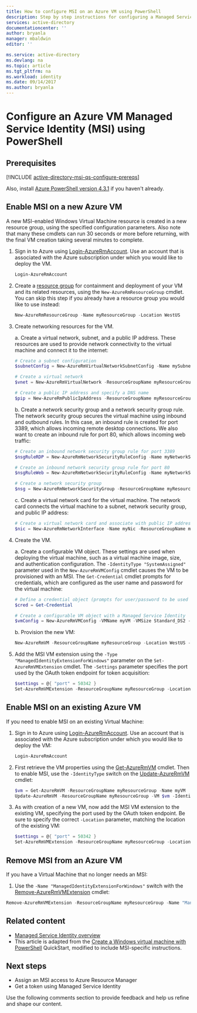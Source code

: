 ```yaml
---
title: How to configure MSI on an Azure VM using PowerShell
description: Step by step instructions for configuring a Managed Service Identity (MSI) on an Azure VM, using PowerShell.
services: active-directory
documentationcenter: ''
author: bryanla
manager: mbaldwin
editor: ''

ms.service: active-directory
ms.devlang: na
ms.topic: article
ms.tgt_pltfrm: na
ms.workload: identity
ms.date: 09/14/2017
ms.author: bryanla
---
```


# Configure an Azure VM Managed Service Identity (MSI) using PowerShell

## Prerequisites

[!INCLUDE [active-directory-msi-qs-configure-prereqs](../../includes/active-directory-msi-qs-configure-prereqs.md)]

Also, install [Azure PowerShell version 4.3.1](https://www.powershellgallery.com/packages/AzureRM/4.3.1) if you haven't already.

## Enable MSI on a new Azure VM

A new MSI-enabled Windows Virtual Machine resource is created in a new resource group, using the specified configuration parameters. Also note that many these cmdlets can run 30 seconds or more before returning, with the final VM creation taking several minutes to complete.

1. Sign in to Azure using [Login-AzureRmAccount](/powershell/module/azurerm.resources/Login-AzureRmAccount). Use an account that is associated with the Azure subscription under which you would like to deploy the VM.

   ```powershell
   Login-AzureRmAccount
   ```

2. Create a [resource group](../azure-resource-manager/resource-group-overview.md#terminology) for containment and deployment of your VM and its related resources, using the `New-AzureRmResourceGroup` cmdlet. You can skip this step if you already have a resource group you would like to use instead:

   ```powershell
   New-AzureRmResourceGroup -Name myResourceGroup -Location WestUS
   ```
3. Create networking resources for the VM.

   a. Create a virtual network, subnet, and a public IP address. These resources are used to provide network connectivity to the virtual machine and connect it to the internet:

   ```powershell
   # Create a subnet configuration
   $subnetConfig = New-AzureRmVirtualNetworkSubnetConfig -Name mySubnet -AddressPrefix 192.168.1.0/24

   # Create a virtual network
   $vnet = New-AzureRmVirtualNetwork -ResourceGroupName myResourceGroup -Location WestUS -Name MYvNET -AddressPrefix 192.168.0.0/16 -Subnet $subnetConfig

   # Create a public IP address and specify a DNS name
   $pip = New-AzureRmPublicIpAddress -ResourceGroupName myResourceGroup -Location WestUS -AllocationMethod Static -IdleTimeoutInMinutes 4 -Name "mypublicdns$(Get-Random)"
   ```

   b. Create a network security group and a network security group rule. The network security group secures the virtual machine using inbound and outbound rules. In this case, an inbound rule is created for port 3389, which allows incoming remote desktop connections. We also want to create an inbound rule for port 80, which allows incoming web traffic:

   ```powershell
   # Create an inbound network security group rule for port 3389
   $nsgRuleRDP = New-AzureRmNetworkSecurityRuleConfig -Name myNetworkSecurityGroupRuleRDP  -Protocol Tcp -Direction Inbound -Priority 1000 -SourceAddressPrefix * -SourcePortRange * -DestinationAddressPrefix * -DestinationPortRange 3389 -Access Allow

   # Create an inbound network security group rule for port 80
   $nsgRuleWeb = New-AzureRmNetworkSecurityRuleConfig -Name myNetworkSecurityGroupRuleWWW  -Protocol Tcp -Direction Inbound -Priority 1001 -SourceAddressPrefix * -SourcePortRange * -DestinationAddressPrefix * -DestinationPortRange 80 -Access Allow

   # Create a network security group
   $nsg = New-AzureRmNetworkSecurityGroup -ResourceGroupName myResourceGroup -Location WestUS -Name myNetworkSecurityGroup -SecurityRules $nsgRuleRDP,$nsgRuleWeb
   ```

   c. Create a virtual network card for the virtual machine. The network card connects the virtual machine to a subnet, network security group, and public IP address:

   ```powershell
   # Create a virtual network card and associate with public IP address and NSG
   $nic = New-AzureRmNetworkInterface -Name myNic -ResourceGroupName myResourceGroup -Location WestUS -SubnetId $vnet.Subnets[0].Id -PublicIpAddressId $pip.Id -NetworkSecurityGroupId $nsg.Id
   ```

4. Create the VM.

   a. Create a configurable VM object. These settings are used when deploying the virtual machine, such as a virtual machine image, size, and authentication configuration. The `-IdentityType "SystemAssigned"` parameter used in the `New-AzureRmVMConfig` cmdlet causes the VM to be provisioned with an MSI. The `Get-Credential` cmdlet prompts for credentials, which are configured as the user name and password for the virtual machine:

   ```powershell
   # Define a credential object (prompts for user/password to be used for VM authentication)
   $cred = Get-Credential

   # Create a configurable VM object with a Managed Service Identity
   $vmConfig = New-AzureRmVMConfig -VMName myVM -VMSize Standard_DS2 -IdentityType "SystemAssigned" | Set-AzureRmVMOperatingSystem -Windows -ComputerName myVM -Credential $cred | Set-AzureRmVMSourceImage -PublisherName MicrosoftWindowsServer -Offer WindowsServer -Skus 2016-Datacenter -Version latest | Add-AzureRmVMNetworkInterface -Id $nic.Id
   ```

   b. Provision the new VM:

   ```powershell
   New-AzureRmVM -ResourceGroupName myResourceGroup -Location WestUS -VM $vmConfig
   ```

5. Add the MSI VM extension using the `-Type "ManagedIdentityExtensionForWindows"` parameter on the `Set-AzureRmVMExtension` cmdlet. The `-Settings` parameter specifies the port used by the OAuth token endpoint for token acquisition:

   ```powershell
   $settings = @{ "port" = 50342 }
   Set-AzureRmVMExtension -ResourceGroupName myResourceGroup -Location WestUS -VMName myVM -Name "ManagedIdentityExtensionForWindows" -Type "ManagedIdentityExtensionForWindows" -Publisher "Microsoft.ManagedIdentity" -TypeHandlerVersion "1.0" -Settings $settings 
   ```

## Enable MSI on an existing Azure VM

If you need to enable MSI on an existing Virtual Machine:

1. Sign in to Azure using [Login-AzureRmAccount](/powershell/module/azurerm.resources/Login-AzureRmAccount). Use an account that is associated with the Azure subscription under which you would like to deploy the VM:

   ```powershell
   Login-AzureRmAccount
   ```

2. First retrieve the VM properties using the [Get-AzureRmVM](/powershell/module/azurerm.compute/get-azurermvm.md) cmdlet. Then to enable MSI, use the `-IdentityType` switch on the [Update-AzureRmVM](/powershell/module/azurerm.compute/update-azurermvm.md) cmdlet:

   ```powershell
   $vm = Get-AzureRmVM -ResourceGroupName myResourceGroup -Name myVM
   Update-AzureRmVM -ResourceGroupName myResourceGroup -VM $vm -IdentityType "SystemAssigned"
   ```

3. As with creation of a new VM, now add the MSI VM extension to the existing VM, specifying the port used by the OAuth token endpoint. Be sure to specify the correct `-Location` parameter, matching the location of the existing VM:

   ```powershell
   $settings = @{ "port" = 50342 }
   Set-AzureRmVMExtension -ResourceGroupName myResourceGroup -Location WestUS -VMName myVM -Name "ManagedIdentityExtensionForWindows" -Type "ManagedIdentityExtensionForWindows" -Publisher "Microsoft.ManagedIdentity" -TypeHandlerVersion "1.0" -Settings $settings 
   ```

## Remove MSI from an Azure VM

If you have a Virtual Machine that no longer needs an MSI:

1. Use the `-Name "ManagedIdentityExtensionForWindows"` switch with the [Remove-AzureRmVMExtension](https://docs.microsoft.com/powershell/module/azurerm.compute/remove-azurermvmextension?view=azurermps-4.3.1) cmdlet:

```powershell
Remove-AzureRmVMExtension -ResourceGroupName myResourceGroup -Name "ManagedIdentityExtensionForWindows" -VMName myVM
```

## Related content

- [Managed Service Identity overview](active-directory-msi-qs-configure-powershell-windows-vm.md)
- This article is adapted from the [Create a Windows virtual machine with PowerShell](../virtual-machines/windows/quick-create-powershell.md) QuickStart, modified to include MSI-specific instructions. 

## Next steps

- Assign an MSI access to Azure Resource Manager
- Get a token using Managed Service Identity  

Use the following comments section to provide feedback and help us refine and shape our content.
















